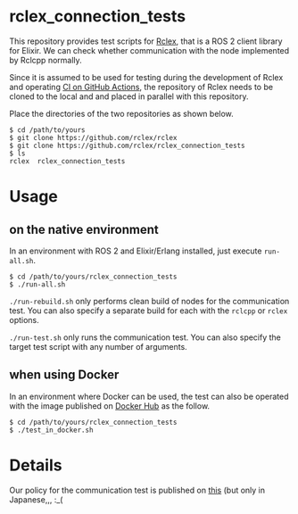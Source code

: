 # rclex_connection_tests

This repository provides test scripts for [Rclex](https://github.com/rclex/rclex), that is a ROS 2 client library for Elixir.
We can check whether communication with the node implemented by Rclcpp normally.

Since it is assumed to be used for testing during the development of Rclex and operating [CI on GitHub Actions](https://github.com/rclex/rclex/actions), the repository of Rclex needs to be cloned to the local and and placed in parallel with this repository.

Place the directories of the two repositories as shown below.

```
$ cd /path/to/yours
$ git clone https://github.com/rclex/rclex
$ git clone https://github.com/rclex/rclex_connection_tests
$ ls
rclex  rclex_connection_tests
```

# Usage

## on the native environment

In an environment with ROS 2 and Elixir/Erlang installed, just execute `run-all.sh`.

```
$ cd /path/to/yours/rclex_connection_tests
$ ./run-all.sh
```

`./run-rebuild.sh` only performs clean build of nodes for the communication test. You can also specify a separate build for each with the `rclcpp` or `rclex` options.

`./run-test.sh` only runs the communication test. You can also specify the target test script with any number of arguments.

## when using Docker

In an environment where Docker can be used, the test can also be operated with the image published on [Docker Hub](https://hub.docker.com/r/rclex/rclex_docker) as the follow.

```
$ cd /path/to/yours/rclex_connection_tests
$ ./test_in_docker.sh
```

# Details

Our policy for the communication test is published on [this](https://docs.google.com/presentation/d/1JKKWJh-f0EvkdYsMfv1cXwphZdbnasCLiJnGNy0E4Z8/edit?usp=sharing)
(but only in Japanese,,, :_(